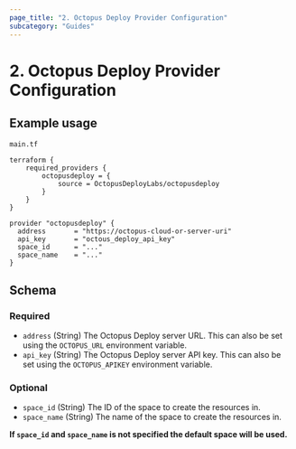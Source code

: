 ```yaml
---
page_title: "2. Octopus Deploy Provider Configuration"
subcategory: "Guides"
---
```


# 2. Octopus Deploy Provider Configuration

## Example usage

`main.tf`

```hcl
terraform {
    required_providers {
        octopusdeploy = {
            source = OctopusDeployLabs/octopusdeploy
        }
    }
}

provider "octopusdeploy" {
  address       = "https://octopus-cloud-or-server-uri"
  api_key       = "octous_deploy_api_key"
  space_id      = "..."
  space_name    = "..."
}
```

## Schema

### Required
* `address` (String) The Octopus Deploy server URL. This can also be set using the `OCTOPUS_URL` environment variable.
* `api_key` (String) The Octopus Deploy server API key. This can also be set using the `OCTOPUS_APIKEY` environment variable.

### Optional
* `space_id` (String) The ID of the space to create the resources in.
* `space_name` (String) The name of the space to create the resources in.

**If `space_id` and `space_name` is not specified the default space will be used.**